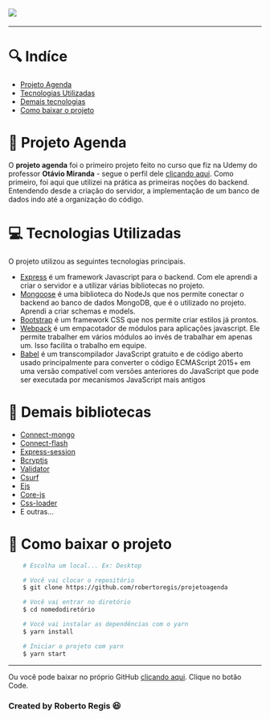 
<h1>
    <img src="https://ik.imagekit.io/bjlfhoj36uy/agenda2_TrRt2FJFl.jpg">
</h1>

---

# 🔍 Indíce
- [Projeto Agenda](#-projeto-agenda)
- [Tecnologias Utilizadas](#-tecnologias-utilizadas)
- [Demais tecnologias](#demais-tecnologias)
- [Como baixar o projeto](#como-baixar-o-projeto)

# 📕 Projeto Agenda

O **projeto agenda** foi o primeiro projeto feito no curso que fiz na Udemy do professor **Otávio Miranda** - segue o perfil dele [clicando aqui](https://www.udemy.com/user/luiz-otavio-miranda/). Como primeiro, foi aqui que utilizei na prática as primeiras noções do backend. Entendendo desde a criação do servidor, a implementação de um banco de dados indo até a organização do código.

# 💻 Tecnologias Utilizadas

O projeto utilizou as seguintes tecnologias principais.
- [Express](https://expressjs.com/pt-br/)
é um framework Javascript para o backend. Com ele aprendi a criar o servidor e a utilizar várias bibliotecas no projeto.
- [Mongoose](https://mongoosejs.com/)
é uma biblioteca do NodeJs que nos permite conectar o backend ao banco de dados MongoDB, que é o utilizado no projeto. Aprendi a criar schemas e models.
- [Bootstrap](https://getbootstrap.com/)
é um framework CSS que nos permite criar estilos já prontos.
- [Webpack](https://webpack.js.org/)
é um empacotador de módulos para aplicações javascript. Ele permite trabalher em vários módulos ao invés de trabalhar em apenas um. Isso facilita o trabalho em equipe.
- [Babel](https://babeljs.io/)
é um transcompilador JavaScript gratuito e de código aberto usado principalmente para converter o código ECMAScript 2015+ em uma versão compatível com versões anteriores do JavaScript que pode ser executada por mecanismos JavaScript mais antigos

# 🔧 Demais bibliotecas
- [Connect-mongo](https://docs.mongodb.com/manual/reference/method/connect/)
- [Connect-flash](https://github.com/jaredhanson/connect-flash)
- [Express-session](https://github.com/expressjs/session)
- [Bcryptjs](https://github.com/kelektiv/node.bcrypt.js)
- [Validator](https://github.com/validatorjs/validator.js)
- [Csurf](https://github.com/expressjs/csurf)
- [Ejs](https://ejs.co/)
- [Core-js](https://github.com/zloirock/core-js)
- [Css-loader](https://github.com/webpack-contrib/css-loader)
- E outras...

# 💾 Como baixar o projeto

```bash
    # Escolha um local... Ex: Desktop

    # Você vai clocar o repositório
    $ git clone https://github.com/robertoregis/projetoagenda

    # Você vai entrar no diretório
    $ cd nomedodiretório

    # Você vai instalar as dependências com o yarn
    $ yarn install

    # Iniciar o projeto com yarn
    $ yarn start

```

---

Ou você pode baixar no próprio GitHub [clicando aqui](https://github.com/robertoregis/projetoagenda). Clique no botão Code.

### Created by Roberto Regis 😆
